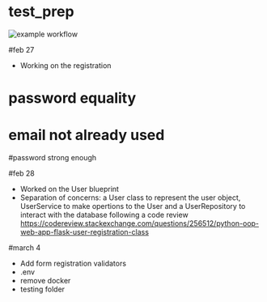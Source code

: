 # test_prep

![example workflow](https://github.com/Pierre-Alexandre35/test_prep/actions/workflows/main.yaml/badge.svg)


#feb 27

- Working on the registration 
# password equality 
# email not already used 
#password strong enough


#feb 28

- Worked on the User blueprint
- Separation of concerns: a User class to represent the user object, UserService to make opertions to the User and a UserRepository to interact with the database following a code review https://codereview.stackexchange.com/questions/256512/python-oop-web-app-flask-user-registration-class



#march 4
- Add form registration validators
- .env
- remove docker 
- testing folder
